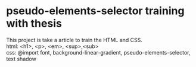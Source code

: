 # pseudo-elements-selector training with thesis
This project is take a article to train the HTML and CSS.<br>
html: &lt;h1&gt;, &lt;p&gt;, &lt;em&gt;, &lt;sup&gt;,&lt;sub&gt;<br>
css: @import font, background-linear-gradient, pseudo-elements-selector, text shadow
